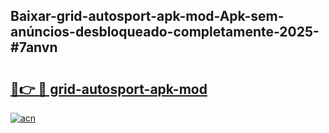 ## Baixar-grid-autosport-apk-mod-Apk-sem-anúncios-desbloqueado-completamente-2025-#7anvn

# <h2><a href="https://ainizakaria.my?title=grid-autosport-apk-mod&ref=22M">🔗👉 🔴 grid-autosport-apk-mod</a></h2>

[![acn](https://github.com/user-attachments/assets/0f9c940e-d8b0-45ae-aac7-cd30a18b3e1c)](https://ainizakaria.my?title=grid-autosport-apk-mod&ref=22M)

